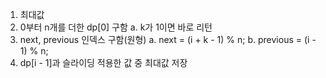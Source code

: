 1. 최대값  
2. 0부터 n개를 더한 dp[0] 구함
   a. k가 1이면 바로 리턴
3. next, previous 인덱스 구함(원형)
   a. next = (i + k - 1) % n;
   b. previous = (i - 1) % n;
4. dp[i - 1]과 슬라이딩 적용한 값 중 최대값 저장
